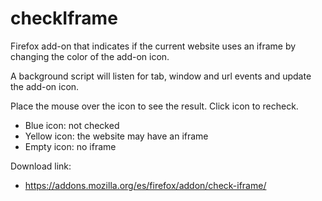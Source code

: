 # checkIframe

Firefox add-on that indicates if the current website uses an iframe by changing the color of the add-on icon.

A background script will listen for tab, window and url events and update the add-on icon.

Place the mouse over the icon to see the result. Click icon to recheck.

- Blue icon: not checked
- Yellow icon: the website may have an iframe
- Empty icon: no iframe

Download link:

- https://addons.mozilla.org/es/firefox/addon/check-iframe/
